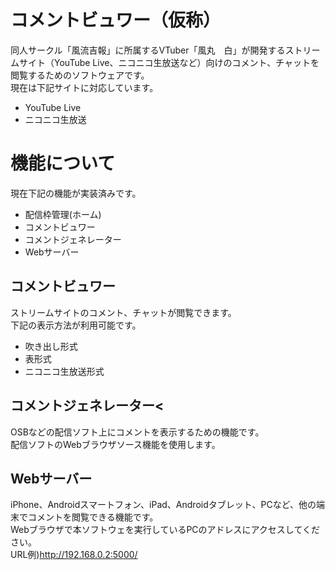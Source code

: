 # コメントビュワー（仮称）
同人サークル「風流吉報」に所属するVTuber「風丸　白」が開発するストリームサイト（YouTube Live、ニコニコ生放送など）向けのコメント、チャットを閲覧するためのソフトウェアです。  
現在は下記サイトに対応しています。
- YouTube Live
- ニコニコ生放送
# 機能について
現在下記の機能が実装済みです。
- 配信枠管理(ホーム)
- コメントビュワー
- コメントジェネレーター
- Webサーバー
## コメントビュワー
ストリームサイトのコメント、チャットが閲覧できます。  
下記の表示方法が利用可能です。
- 吹き出し形式
- 表形式
- ニコニコ生放送形式
## コメントジェネレーター<
OSBなどの配信ソフト上にコメントを表示するための機能です。  
配信ソフトのWebブラウザソース機能を使用します。
## Webサーバー
iPhone、Androidスマートフォン、iPad、Androidタブレット、PCなど、他の端末でコメントを閲覧できる機能です。  
Webブラウザで本ソフトウェを実行しているPCのアドレスにアクセスしてください。  
URL例)http://192.168.0.2:5000/
